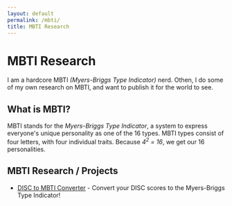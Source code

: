 ```yaml
---
layout: default
permalink: /mbti/
title: MBTI Research
---
```

# MBTI Research
I am a hardcore MBTI *(Myers-Briggs Type Indicator)* nerd.  Othen, I do some of my own research on MBTI, and want to publish it for the world to see.

## What is MBTI?

MBTI stands for the *Myers-Briggs Type Indicator*, a system to express everyone's unique personality as one of the 16 types.  MBTI types consist of four letters, with four individual traits.  Because *4<sup>2</sup> = 16*, we get our 16 personalities.  

## MBTI Research / Projects
* [DISC to MBTI Converter](/mbti/disc-to-mbti-converter) - Convert your DISC scores to the Myers-Briggs Type Indicator!

<!-- Here's a quick rundown about how the system works -->
<!--
Your first letter is either **I** or **E**, and it shows if you are *Introverted* or *Extraverted*.
* **Introverted** Individuals:
    * Prefer to be alone
    * Are quiet
    * Are self-aware
    * Have few, but very close friends
* **Extraverted** Individuals:
    * Like working in groups
    * Are described as energetic
    * Can be impulsive
    * Make friends easily

Your second letter is either **N** or **S**, and it shows if you are *Intuitive* or *Sensing (Observant)*.  
Note: *"Sensing"* and *"Observant"* can be used interchangeably, it's a matter of personal prefeence.
* **Intuitive** Individuals:
    * Enjoy exercising their mind
    * *"Head in the clouds"*
    * Deep inner world
* **Sensing/Observant** Indivuduals


**Works Cited**
* WebMD
    * [Introvert Personality Overview][introvert-overview]
    * [Extravert Personality Overview][extravert-overview]

-->

[introvert-overview]: https://www.webmd.com/balance/introvert-personality-overview
[extravert-overview]: https://www.webmd.com/balance/what-is-an-extrovert
